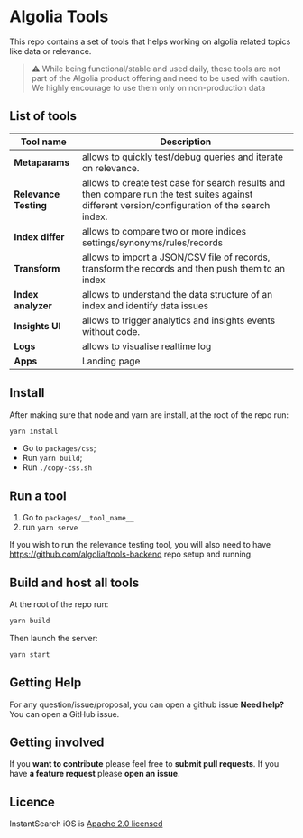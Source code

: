 # Algolia Tools

This repo contains a set of tools that helps working on algolia related topics like data or relevance.

> :warning: While being functional/stable and used daily, these tools are not part of the Algolia product offering and need to be used with caution. We highly encourage to use them only on non-production data

## List of tools

| Tool name             | Description                                                                                                                                     |
| --------------------- | ----------------------------------------------------------------------------------------------------------------------------------------------- |
| **Metaparams**        | allows to quickly test/debug queries and iterate on relevance.                                                                                  |
| **Relevance Testing** | allows to create test case for search results and then compare run the test suites against different version/configuration of the search index. |
| **Index differ**      | allows to compare two or more indices settings/synonyms/rules/records                                                                           |
| **Transform**         | allows to import a JSON/CSV file of records, transform the records and then push them to an index                                               |
| **Index analyzer**    | allows to understand the data structure of an index and identify data issues                                                                    |
| **Insights UI**       | allows to trigger analytics and insights events without code.                                                                                   |
| **Logs**              | allows to visualise realtime log                                                                                                                |
| **Apps**              | Landing page                                                                                                                                    |

## Install

After making sure that node and yarn are install, at the root of the repo run:

```sh
yarn install
```

- Go to `packages/css`;
- Run `yarn build`;
- Run `./copy-css.sh`

## Run a tool

1. Go to `packages/__tool_name__`
2. run `yarn serve`

If you wish to run the relevance testing tool, you will also need to have <https://github.com/algolia/tools-backend> repo setup and running.

## Build and host all tools

At the root of the repo run:

```sh
yarn build
```

Then launch the server:

```sh
yarn start
```

## Getting Help

For any question/issue/proposal, you can open a github issue
**Need help?** You can open a GitHub issue.

## Getting involved

If you **want to contribute** please feel free to **submit pull requests**.
If you have **a feature request** please **open an issue**.

## Licence

InstantSearch iOS is [Apache 2.0 licensed](LICENSE.md)
